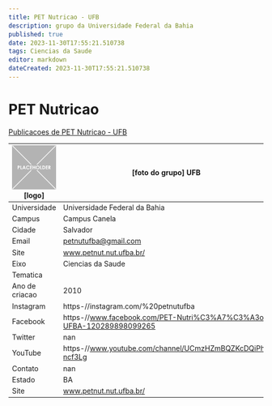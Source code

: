 ```yaml
---
title: PET Nutricao - UFB
description: grupo da Universidade Federal da Bahia
published: true
date: 2023-11-30T17:55:21.510738
tags: Ciencias da Saude
editor: markdown
dateCreated: 2023-11-30T17:55:21.510738
---
```


# PET Nutricao

[Publicacoes de PET Nutricao - UFB](/atividade/60PETNutricaoUFB/feed.md)

| ![placeholder.png](/placeholder.png) [logo] | [foto do grupo] UFB         |
| ------------------------------------------- | ------------------------------------------------- |
| Universidade                                | Universidade Federal da Bahia      |
| Campus                                      | Campus Canela            |
| Cidade                                      | Salvador             |
| Email                                       | petnutufba@gmail.com             |
| Site                                        | www.petnut.nut.ufba.br/              |
| Eixo                                        | Ciencias da Saude              |
| Tematica                                    |           |
| Ano de criacao                              | 2010        |
| Instagram                                   | https-//instagram.com/%20petnutufba         |
| Facebook                                    | https-//www.facebook.com/PET-Nutri%C3%A7%C3%A3o-UFBA-120289898099265          |
| Twitter                                     | nan           |
| YouTube                                     | https-//www.youtube.com/channel/UCmzHZmBQZKcDQiPh-ncf3Lg           |
| Contato                                     | nan         |
| Estado                                      |  BA            |
| Site                                        | www.petnut.nut.ufba.br/ |
